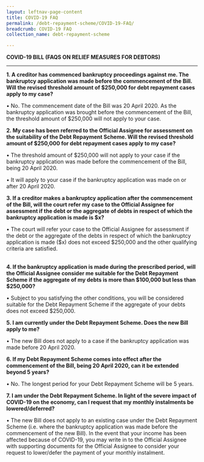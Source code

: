 ```yaml
---
layout: leftnav-page-content
title: COVID-19 FAQ
permalink: /debt-repayment-scheme/COVID-19-FAQ/
breadcrumb: COVID-19 FAQ
collection_name: debt-repayment-scheme

---
```


**COVID-19 BILL (FAQS ON RELIEF MEASURES FOR DEBTORS)**<br>

---


**1.	A creditor has commenced bankruptcy proceedings against me. The bankruptcy application was made before the commencement of the Bill. Will the revised threshold amount of $250,000 for debt repayment cases apply to my case?**<br>

•	No. The commencement date of the Bill was 20 April 2020. As the bankruptcy application was brought before the commencement of the Bill, the threshold amount of $250,000 will not apply to your case.<br>



**2.	My case has been referred to the Official Assignee for assessment on the suitability of the Debt Repayment Scheme. Will the revised threshold amount of $250,000 for debt repayment cases apply to my case?**<br>

•	The threshold amount of $250,000 will not apply to your case if the bankruptcy application was made before the commencement of the Bill, being 20 April 2020.<br>

•	It will apply to your case if the bankruptcy application was made on or after 20 April 2020.<br>


**3.	If a creditor makes a bankruptcy application after the commencement of the Bill, will the court refer my case to the Official Assignee for assessment if the debt or the aggregate of debts in respect of which the bankruptcy application is made is $x?**<br>

•	The court will refer your case to the Official Assignee for assessment if the debt or the aggregate of the debts in respect of which the bankruptcy application is made ($x) does not exceed $250,000 and the other qualifying criteria are satisfied.<br><br>



**4.	If the bankruptcy application is made during the prescribed period, will the Official Assignee consider me suitable for the Debt Repayment Scheme if the aggregate of my debts is more than $100,000 but less than $250,000?**<br>

•	Subject to you satisfying the other conditions, you will be considered suitable for the Debt Repayment Scheme if the aggregate of your debts does not exceed $250,000.<br>


**5.	I am currently under the Debt Repayment Scheme. Does the new Bill apply to me?**<br>

•	The new Bill does not apply to a case if the bankruptcy application was made before 20 April 2020.<br>



**6.	If my Debt Repayment Scheme comes into effect after the commencement of the Bill, being 20 April 2020, can it be extended beyond 5 years?**<br>

•	No. The longest period for your Debt Repayment Scheme will be 5 years.<br>



**7.	I am under the Debt Repayment Scheme. In light of the severe impact of COVID-19 on the economy, can I request that my monthly instalments be lowered/deferred?**<br>

•	The new Bill does not apply to an existing case under the Debt Repayment Scheme (i.e. where the bankruptcy application was made before the commencement of the new Bill). In the event that your income has been affected because of COVID-19, you may write in to the Official Assignee with supporting documents for the Official Assignee to consider your request to lower/defer the payment of your monthly instalment.

<br>
